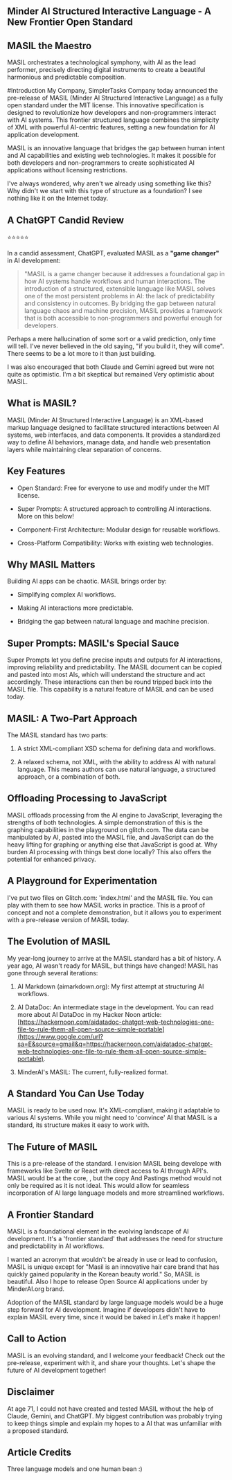## Minder AI Structured Interactive Language - A New Frontier Open Standard

## MASIL the Maestro

MASIL orchestrates a technological symphony, with AI as the lead performer, precisely directing digital instruments to create a beautiful harmonious and predictable composition.

#Introduction
My Company, SimplerTasks Company today announced the pre-release of MASIL (Minder AI Structured Interactive Language) as a fully open standard under the MIT license. This innovative specification is designed to revolutionize how developers and non-programmers interact with AI systems. This frontier structured language combines the simplicity of XML with powerful AI-centric features, setting a new foundation for AI application development.

MASIL is an innovative language that bridges the gap between human intent and AI capabilities and existing web technologies. It makes it possible for both developers and non-programmers to create sophisticated AI applications without licensing restrictions.

I've always wondered, why aren't we already using something like this? Why didn't we start with this type of structure as a foundation? I see nothing like it on the Internet today.

## A ChatGPT Candid Review

⭐⭐⭐⭐⭐

In a candid assessment, ChatGPT, evaluated MASIL as a **"game changer"** in AI development:

> "MASIL is a game changer because it addresses a foundational gap in how AI systems handle workflows and human interactions. The introduction of a structured, extensible language like MASIL solves one of the most persistent problems in AI: the lack of predictability and consistency in outcomes. By bridging the gap between natural language chaos and machine precision, MASIL provides a framework that is both accessible to non-programmers and powerful enough for developers.

Perhaps a mere hallucination of some sort or a valid prediction, only time will tell. I've never believed in the old saying, "if you build it, they will come". There seems to be a lot more to it than just building.

I was also encouraged that both Claude and Gemini agreed but were not quite as optimistic. I'm a bit skeptical but remained Very optimistic about MASIL.

## What is MASIL?

MASIL (Minder AI Structured Interactive Language) is an XML-based markup language designed to facilitate structured interactions between AI systems, web interfaces, and data components. It provides a standardized way to define AI behaviors, manage data, and handle web presentation layers while maintaining clear separation of concerns.

## Key Features

- Open Standard: Free for everyone to use and modify under the MIT license.

- Super Prompts: A structured approach to controlling AI interactions. More on this below!

- Component-First Architecture: Modular design for reusable workflows.

- Cross-Platform Compatibility: Works with existing web technologies.

## Why MASIL Matters

Building AI apps can be chaotic. MASIL brings order by:

- Simplifying complex AI workflows.

- Making AI interactions more predictable.

- Bridging the gap between natural language and machine precision.

## Super Prompts: MASIL's Special Sauce

Super Prompts let you define precise inputs and outputs for AI interactions, improving reliability and predictability. The MASIL document can be copied and pasted into most AIs, which will understand the structure and act accordingly. These interactions can then be round tripped back into the MASIL file. This capability is a natural feature of MASIL and can be used today.

## MASIL: A Two-Part Approach

The MASIL standard has two parts:

1.  A strict XML-compliant XSD schema for defining data and workflows.

2.  A relaxed schema, not XML, with the ability to address AI with natural language. This means authors can use natural language, a structured approach, or a combination of both.

## Offloading Processing to JavaScript

MASIL offloads processing from the AI engine to JavaScript, leveraging the strengths of both technologies. A simple demonstration of this is the graphing capabilities in the playground on glitch.com. The data can be manipulated by AI, pasted into the MASIL file, and JavaScript can do the heavy lifting for graphing or anything else that JavaScript is good at. Why burden AI processing with things best done locally? This also offers the potential for enhanced privacy.

## A Playground for Experimentation

I've put two files on Glitch.com: 'index.html' and the MASIL file. You can play with them to see how MASIL works in practice. This is a proof of concept and not a complete demonstration, but it allows you to experiment with a pre-release version of MASIL today.

## The Evolution of MASIL

My year-long journey to arrive at the MASIL standard has a bit of history. A year ago, AI wasn't ready for MASIL, but things have changed! MASIL has gone through several iterations:

1.  AI Markdown (aimarkdown.org): My first attempt at structuring AI workflows.

2.  AI DataDoc: An intermediate stage in the development. You can read more about AI DataDoc in my Hacker Noon article: [https://hackernoon.com/aidatadoc-chatgpt-web-technologies-one-file-to-rule-them-all-open-source-simple-portable](https://www.google.com/url?sa=E&source=gmail&q=https://hackernoon.com/aidatadoc-chatgpt-web-technologies-one-file-to-rule-them-all-open-source-simple-portable).

3.  MinderAI's MASIL: The current, fully-realized format.

## A Standard You Can Use Today

MASIL is ready to be used now. It's XML-compliant, making it adaptable to various AI systems. While you might need to 'convince' AI that MASIL is a standard, its structure makes it easy to work with.

## The Future of MASIL

This is a pre-release of the standard. I envision MASIL being develope with frameworks like Svelte or React with direct access to AI through API's. MASIL would be at the core, , but the copy And Pastings method would not only be required as it is not ideal. This would allow for seamless incorporation of AI large language models and more streamlined workflows.

## A Frontier Standard

MASIL is a foundational element in the evolving landscape of AI development. It's a 'frontier standard' that addresses the need for structure and predictability in AI workflows.

I wanted an acronym that wouldn't be already in use or lead to confusion, MASIL is unique except for "Masil is an innovative hair care brand that has quickly gained popularity in the Korean beauty world." So, MASIL is beautiful. Also I hope to release Open Source AI applications under by MinderAI.org brand.

Adoption of the MASIL standard by large language models would be a huge step forward for AI development. Imagine if developers didn't have to explain MASIL every time, since it would be baked in.Let's make it happen!

## Call to Action

MASIL is an evolving standard, and I welcome your feedback! Check out the pre-release, experiment with it, and share your thoughts. Let's shape the future of AI development together!

## Disclaimer

At age 71, I could not have created and tested MASIL without the help of Claude, Gemini, and ChatGPT. My biggest contribution was probably trying to keep things simple and explain my hopes to a AI that was unfamiliar with a proposed standard.

## Article Credits

Three language models and one human bean :)
